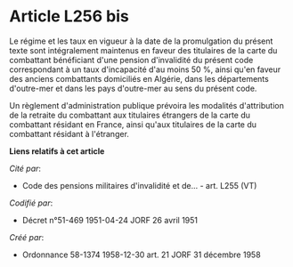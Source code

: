 # Article L256 bis

Le régime et les taux en vigueur à la date de la promulgation du présent texte sont intégralement maintenus en faveur des
titulaires de la carte du combattant bénéficiant d'une pension d'invalidité du présent code correspondant à un taux
d'incapacité d'au moins 50 %, ainsi qu'en faveur des anciens combattants domiciliés en Algérie, dans les départements
d'outre-mer et dans les pays d'outre-mer au sens du présent code.

Un règlement d'administration publique prévoira les modalités d'attribution de la retraite du combattant aux titulaires
étrangers de la carte du combattant résidant en France, ainsi qu'aux titulaires de la carte du combattant résidant à
l'étranger.

**Liens relatifs à cet article**

_Cité par_:

  - Code des pensions militaires d'invalidité et de... - art. L255 (VT)

_Codifié par_:

  - Décret n°51-469 1951-04-24 JORF 26 avril 1951

_Créé par_:

  - Ordonnance 58-1374 1958-12-30 art. 21 JORF 31 décembre 1958
